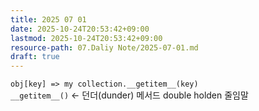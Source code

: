 ```yaml
---
title: 2025 07 01
date: 2025-10-24T20:53:42+09:00
lastmod: 2025-10-24T20:53:42+09:00
resource-path: 07.Daliy Note/2025-07-01.md
draft: true
---
```

`obj[key] => my collection.__getitem__(key)`  
`__getitem__()` <- 던더(dunder) 메서드 double holden 줄임말  